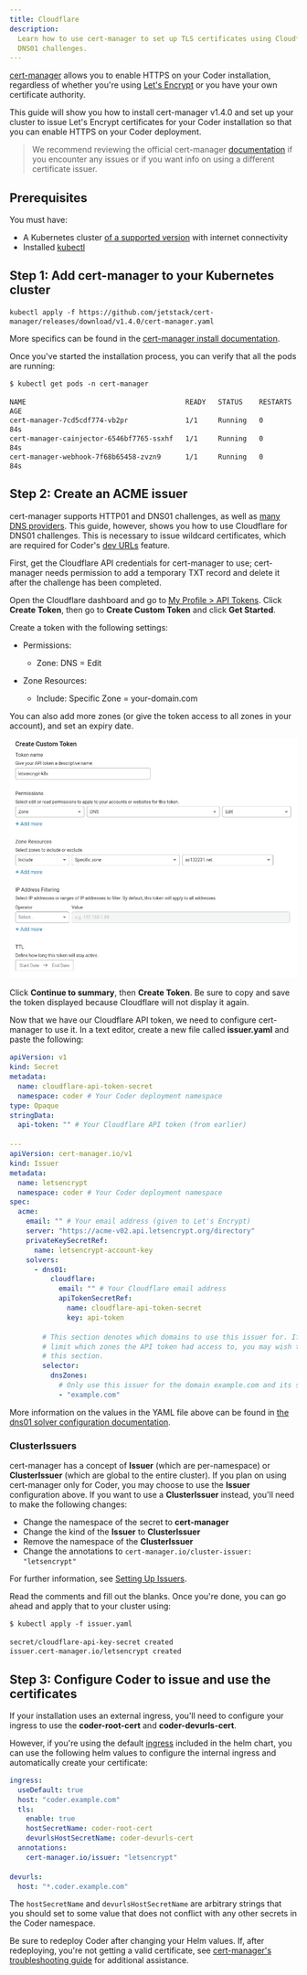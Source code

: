 ```yaml
---
title: Cloudflare
description:
  Learn how to use cert-manager to set up TLS certificates using Cloudflare for
  DNS01 challenges.
---
```


[cert-manager](https://cert-manager.io/) allows you to enable HTTPS on your
Coder installation, regardless of whether you're using
[Let's Encrypt](https://letsencrypt.org/) or you have your own certificate
authority.

This guide will show you how to install cert-manager v1.4.0 and set up your
cluster to issue Let's Encrypt certificates for your Coder installation so that
you can enable HTTPS on your Coder deployment.

> We recommend reviewing the official cert-manager
> [documentation](https://cert-manager.io/docs/) if you encounter any issues or
> if you want info on using a different certificate issuer.

## Prerequisites

You must have:

- A Kubernetes cluster
  [of a supported version](../../setup/kubernetes/index.md#supported-kubernetes-versions)
  with internet connectivity
- Installed [kubectl](https://kubernetes.io/docs/tasks/tools/install-kubectl/)

## Step 1: Add cert-manager to your Kubernetes cluster

```console
kubectl apply -f https://github.com/jetstack/cert-manager/releases/download/v1.4.0/cert-manager.yaml
```

More specifics can be found in the
[cert-manager install documentation](https://cert-manager.io/docs/installation/kubernetes/#installing-with-regular-manifests).

Once you've started the installation process, you can verify that all the pods
are running:

```console
$ kubectl get pods -n cert-manager

NAME                                       READY   STATUS    RESTARTS   AGE
cert-manager-7cd5cdf774-vb2pr              1/1     Running   0          84s
cert-manager-cainjector-6546bf7765-ssxhf   1/1     Running   0          84s
cert-manager-webhook-7f68b65458-zvzn9      1/1     Running   0          84s
```

## Step 2: Create an ACME issuer

cert-manager supports HTTP01 and DNS01 challenges, as well as
[many DNS providers](https://cert-manager.io/docs/configuration/acme/dns01/#supported-dns01-providers).
This guide, however, shows you how to use Cloudflare for DNS01 challenges. This
is necessary to issue wildcard certificates, which are required for Coder's
[dev URLs](../../admin/devurls.md) feature.

First, get the Cloudflare API credentials for cert-manager to use; cert-manager
needs permission to add a temporary TXT record and delete it after the challenge
has been completed.

Open the Cloudflare dashboard and go to
[My Profile > API Tokens](https://dash.cloudflare.com/profile/api-tokens). Click
**Create Token**, then go to **Create Custom Token** and click **Get Started**.

Create a token with the following settings:

- Permissions:

  - Zone: DNS = Edit

- Zone Resources:
  - Include: Specific Zone = your-domain.com

You can also add more zones (or give the token access to all zones in your
account), and set an expiry date.

![Create Custom Token](../../assets/guides/ssl-certificates/cloudflare-1.png)

Click **Continue to summary**, then **Create Token**. Be sure to copy and save
the token displayed because Cloudflare will not display it again.

Now that we have our Cloudflare API token, we need to configure cert-manager to
use it. In a text editor, create a new file called **issuer.yaml** and paste the
following:

```yaml
apiVersion: v1
kind: Secret
metadata:
  name: cloudflare-api-token-secret
  namespace: coder # Your Coder deployment namespace
type: Opaque
stringData:
  api-token: "" # Your Cloudflare API token (from earlier)

---
apiVersion: cert-manager.io/v1
kind: Issuer
metadata:
  name: letsencrypt
  namespace: coder # Your Coder deployment namespace
spec:
  acme:
    email: "" # Your email address (given to Let's Encrypt)
    server: "https://acme-v02.api.letsencrypt.org/directory"
    privateKeySecretRef:
      name: letsencrypt-account-key
    solvers:
      - dns01:
          cloudflare:
            email: "" # Your Cloudflare email address
            apiTokenSecretRef:
              name: cloudflare-api-token-secret
              key: api-token

        # This section denotes which domains to use this issuer for. If you didn't
        # limit which zones the API token had access to, you may wish to remove
        # this section.
        selector:
          dnsZones:
            # Only use this issuer for the domain example.com and its subdomains.
            - "example.com"
```

More information on the values in the YAML file above can be found in
[the dns01 solver configuration documentation](https://cert-manager.io/docs/configuration/acme/dns01/).

### ClusterIssuers

cert-manager has a concept of **Issuer** (which are per-namespace) or
**ClusterIssuer** (which are global to the entire cluster). If you plan on using
cert-manager only for Coder, you may choose to use the **Issuer** configuration
above. If you want to use a **ClusterIssuer** instead, you'll need to make the
following changes:

- Change the namespace of the secret to **cert-manager**
- Change the kind of the **Issuer** to **ClusterIssuer**
- Remove the namespace of the **ClusterIssuer**
- Change the annotations to `cert-manager.io/cluster-issuer: "letsencrypt"`

For further information, see
[Setting Up Issuers](https://docs.cert-manager.io/en/release-0.8/tasks/issuers/index.html).

Read the comments and fill out the blanks. Once you're done, you can go ahead
and apply that to your cluster using:

```console
$ kubectl apply -f issuer.yaml

secret/cloudflare-api-key-secret created
issuer.cert-manager.io/letsencrypt created
```

## Step 3: Configure Coder to issue and use the certificates

If your installation uses an external ingress, you'll need to configure your
ingress to use the **coder-root-cert** and **coder-devurls-cert**.

However, if you're using the default
[ingress](https://cert-manager.io/docs/usage/ingress/) included in the helm
chart, you can use the following helm values to configure the internal ingress
and automatically create your certificate:

```yaml
ingress:
  useDefault: true
  host: "coder.example.com"
  tls:
    enable: true
    hostSecretName: coder-root-cert
    devurlsHostSecretName: coder-devurls-cert
  annotations:
    cert-manager.io/issuer: "letsencrypt"

devurls:
  host: "*.coder.example.com"
```

The `hostSecretName` and `devurlsHostSecretName` are arbitrary strings that you
should set to some value that does not conflict with any other secrets in the
Coder namespace.

Be sure to redeploy Coder after changing your Helm values. If, after
redeploying, you're not getting a valid certificate, see
[cert-manager's troubleshooting guide](https://cert-manager.io/docs/faq/acme/)
for additional assistance.
